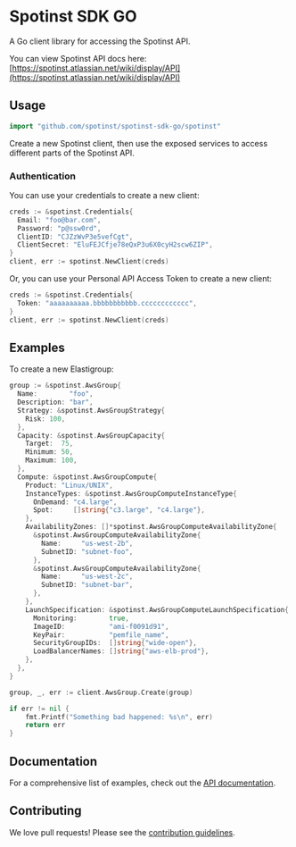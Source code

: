 # Spotinst SDK GO

A Go client library for accessing the Spotinst API.

You can view Spotinst API docs here: [https://spotinst.atlassian.net/wiki/display/API](https://spotinst.atlassian.net/wiki/display/API)


## Usage

```go
import "github.com/spotinst/spotinst-sdk-go/spotinst"
```

Create a new Spotinst client, then use the exposed services to
access different parts of the Spotinst API.

### Authentication

You can use your credentials to create a new client:

```go
creds := &spotinst.Credentials{
  Email: "foo@bar.com",
  Password: "p@ssw0rd",
  ClientID: "CJZzWvP3e5vefCgt",
  ClientSecret: "EluFEJCfje78eQxP3u6X0cyH2scw6ZIP",
}
client, err := spotinst.NewClient(creds)
```

Or, you can use your Personal API Access Token to create a new client:

```go
creds := &spotinst.Credentials{
  Token: "aaaaaaaaaa.bbbbbbbbbbb.cccccccccccc",
}
client, err := spotinst.NewClient(creds)
```

## Examples

To create a new Elastigroup:

```go
group := &spotinst.AwsGroup{
  Name:        "foo",
  Description: "bar",
  Strategy: &spotinst.AwsGroupStrategy{
    Risk: 100,
  },
  Capacity: &spotinst.AwsGroupCapacity{
    Target:  75,
    Minimum: 50,
    Maximum: 100,
  },
  Compute: &spotinst.AwsGroupCompute{
    Product: "Linux/UNIX",
    InstanceTypes: &spotinst.AwsGroupComputeInstanceType{
      OnDemand: "c4.large",
      Spot:     []string{"c3.large", "c4.large"},
    },
    AvailabilityZones: []*spotinst.AwsGroupComputeAvailabilityZone{
      &spotinst.AwsGroupComputeAvailabilityZone{
        Name:     "us-west-2b",
        SubnetID: "subnet-foo",
      },
      &spotinst.AwsGroupComputeAvailabilityZone{
        Name:     "us-west-2c",
        SubnetID: "subnet-bar",
      },
    },
    LaunchSpecification: &spotinst.AwsGroupComputeLaunchSpecification{
      Monitoring:        true,
      ImageID:           "ami-f0091d91",
      KeyPair:           "pemfile_name",
      SecurityGroupIDs:  []string{"wide-open"},
      LoadBalancerNames: []string{"aws-elb-prod"},
    },
  },
}

group, _, err := client.AwsGroup.Create(group)

if err != nil {
    fmt.Printf("Something bad happened: %s\n", err)
    return err
}
```

## Documentation

For a comprehensive list of examples, check out the [API documentation](https://spotinst.atlassian.net/wiki/display/API).

## Contributing

We love pull requests! Please see the [contribution guidelines](CONTRIBUTING.md).
